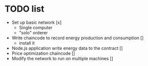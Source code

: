 # TODO list

* Set up basic network [x]
    - Single computer
    - "solo" orderer
* Write chaincode to record energy production and consumption []
    - install it
* Node.js application write energy data to the contract []
* Price optimization chaincode []
* Modify the network to run on multiple machines []
